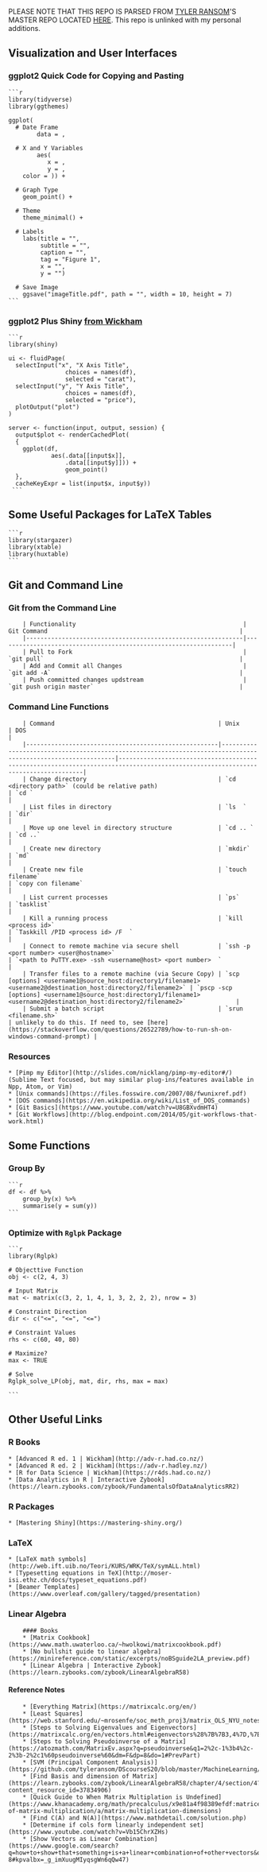 PLEASE NOTE THAT THIS REPO IS PARSED FROM [TYLER RANSOM](http://tyleransom.github.io)'S MASTER REPO LOCATED [HERE](https://github.com/tyleransom/DScourseS20). This repo is unlinked with my personal additions.

## Visualization and User Interfaces
### ggplot2 Quick Code for Copying and Pasting
	```r
	library(tidyverse)
	library(ggthemes)

	ggplot(
	  # Date Frame
			data = ,
			
	  # X and Y Variables
			aes(
			   x = ,
			   y = ,
		color = )) +
	  
	  # Graph Type
		geom_point() +
	  
	  # Theme
		theme_minimal() +
	  
	  # Labels
		labs(title = "",
			 subtitle = "",
			 caption = "",
			 tag = "Figure 1",
			 x = "",
			 y = "")
	  
	  # Save Image
		ggsave("imageTitle.pdf", path = "", width = 10, height = 7)
	```
	
### ggplot2 Plus Shiny [from Wickham](https://mastering-shiny.org/action-graphics.html#cached-plots)
	```r
	library(shiny)

	ui <- fluidPage(
	  selectInput("x", "X Axis Title", 
					choices = names(df), 
					selected = "carat"),
	  selectInput("y", "Y Axis Title", 
					choices = names(df), 
					selected = "price"),
	  plotOutput("plot")
	)

	server <- function(input, output, session) {
	  output$plot <- renderCachedPlot(
	  {
		ggplot(df, 
				aes(.data[[input$x]], 
					.data[[input$y]])) + 
					geom_point()
	  },
	  cacheKeyExpr = list(input$x, input$y))
	 ```
	 
## Some Useful Packages for LaTeX Tables
	```r
	library(stargazer)
	library(xtable)
	library(huxtable)
	```

## Git and Command Line
### Git from the Command Line
		| Functionality                                               | Git Command                                                      |
		|-------------------------------------------------------------|------------------------------------------------------------------|
		| Pull to Fork                                                | `git pull`                                                       |
		| Add and Commit all Changes                                  | `git add -A`                                                     |
		| Push committed changes updstream                            | `git push origin master`                                         |
		
		
### Command Line Functions
		| Command                                              | Unix                                                                                                         | DOS                                                                                                                              |
		|------------------------------------------------------|--------------------------------------------------------------------------------------------------------------|----------------------------------------------------------------------------------------------------------------------------------|
		| Change directory                                     | `cd <directory path>` (could be relative path)                                                                 | `cd `                                                                                                                              |
		| List files in directory                              | `ls  `                                                                                                         | `dir`                                                                                                                              |
		| Move up one level in directory structure             | `cd .. `                                                                                                       | `cd ..`                                                                                                                            |
		| Create new directory                                 | `mkdir`                                                                                                        | `md`                                                                                                                              |
		| Create new file                                      | `touch filename`                                                                                               | `copy con filename`                                                                                                               |
		| List current processes                               | `ps`                                                                                                           | `tasklist`                                                                                                                         |
		| Kill a running process                               | `kill <process id>`                                                                                            | `Taskkill /PID <process id> /F  `                                                                                                  |
		| Connect to remote machine via secure shell           | `ssh -p <port number> <user@hostname>`                                                                         | `<path to PuTTY.exe> -ssh <username@host> <port number>  `                                                                         |
		| Transfer files to a remote machine (via Secure Copy) | `scp [options] <username1@source_host:directory1/filename1> <username2@destination_host:directory2/filename2>` | `pscp -scp [options] <username1@source_host:directory1/filename1> <username2@destination_host:directory2/filename2>`              |
		| Submit a batch script                                | `srun <filename.sh>`                                                                                           | unlikely to do this. If need to, see [here](https://stackoverflow.com/questions/26522789/how-to-run-sh-on-windows-command-prompt) |

### Resources
	* [Pimp my Editor](http://slides.com/nicklang/pimp-my-editor#/) (Sublime Text focused, but may similar plug-ins/features available in Npp, Atom, or Vim)
	* [Unix commands](https://files.fosswire.com/2007/08/fwunixref.pdf)
	* [DOS commands](https://en.wikipedia.org/wiki/List_of_DOS_commands)
	* [Git Basics](https://www.youtube.com/watch?v=U8GBXvdmHT4)
	* [Git Workflows](http://blog.endpoint.com/2014/05/git-workflows-that-work.html)

## Some Functions

### Group By
	```r
	df <- df %>%
        group_by(x) %>%
        summarise(y = sum(y))
	```

### Optimize with `Rglpk` Package
	```r
	library(Rglpk)
	
	# Objecttive Function
	obj <- c(2, 4, 3)
	
	# Input Matrix
	mat <- matrix(c(3, 2, 1, 4, 1, 3, 2, 2, 2), nrow = 3)
	
	# Constraint Direction
	dir <- c("<=", "<=", "<=")
	
	# Constraint Values
	rhs <- c(60, 40, 80)
	
	# Maximize?
	max <- TRUE
	
	# Solve
	Rglpk_solve_LP(obj, mat, dir, rhs, max = max)

	```

## Other Useful Links
	
### R Books
	* [Advanced R ed. 1 | Wickham](http://adv-r.had.co.nz/)
	* [Advanced R ed. 2 | Wickham](https://adv-r.hadley.nz/)
	* [R for Data Science | Wickham](https://r4ds.had.co.nz/)
	* [Data Analytics in R | Interactive Zybook](https://learn.zybooks.com/zybook/FundamentalsOfDataAnalyticsRR2)
		
### R Packages
	* [Mastering Shiny](https://mastering-shiny.org/)
		
### LaTeX
	* [LaTeX math symbols](http://web.ift.uib.no/Teori/KURS/WRK/TeX/symALL.html)
	* [Typesetting equations in TeX](http://moser-isi.ethz.ch/docs/typeset_equations.pdf)
	* [Beamer Templates](https://www.overleaf.com/gallery/tagged/presentation)
	
### Linear Algebra
		#### Books
		* [Matrix Cookbook](https://www.math.uwaterloo.ca/~hwolkowi/matrixcookbook.pdf)
		* [No bullshit guide to linear algebra](https://minireference.com/static/excerpts/noBSguide2LA_preview.pdf)
		* [Linear Algebra | Interactive Zybook](https://learn.zybooks.com/zybook/LinearAlgebraR58)
		
#### Reference Notes
		* [Everything Matrix](https://matrixcalc.org/en/)
		* [Least Squares](https://web.stanford.edu/~mrosenfe/soc_meth_proj3/matrix_OLS_NYU_notes.pdf)
		* [Steps to Solving Eigenvalues and Eigenvectors](https://matrixcalc.org/en/vectors.html#eigenvectors%28%7B%7B3,4%7D,%7B4,9%7D%7D%29)
		* [Steps to Solving Pseudoinverse of a Matrix](https://atozmath.com/MatrixEv.aspx?q=pseudoinverse&q1=2%2c-1%3b4%2c-2%3b-2%2c1%60pseudoinverse%60&dm=F&dp=8&do=1#PrevPart)
		* [SVM (Principal Component Analysis)](https://github.com/tyleransom/DScourseS20/blob/master/MachineLearning/UnsupervisedLearning.md)
		* [Find Basis and dimension of Matrix](https://learn.zybooks.com/zybook/LinearAlgebraR58/chapter/4/section/4?content_resource_id=37834906)
		* [Quick Guide to When Matrix Multiplation is Undefined](https://www.khanacademy.org/math/precalculus/x9e81a4f98389efdf:matrices/x9e81a4f98389efdf:properties-of-matrix-multiplication/a/matrix-multiplication-dimensions)
		* [Find C(A) and N(A)](https://www.mathdetail.com/solution.php)
		* [Determine if cols form linearly independent set](https://www.youtube.com/watch?v=Vb15ChrXZHs)
		* [Show Vectors as Linear Combination](https://www.google.com/search?q=how+to+show+that+something+is+a+linear+combination+of+other+vectors&oq=how+to+show+that+something+is+a+linear+combination+&aqs=chrome.1.69i57j33.10895j0j7&sourceid=chrome&ie=UTF-8#kpvalbx=_g_imXuugMIyqsgWn6qQw47)
